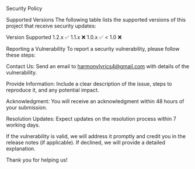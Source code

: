 Security Policy

Supported Versions
The following table lists the supported versions of this project that receive security updates:

Version	Supported
1.2.x	:white_check_mark:
1.1.x	:x:
1.0.x	:white_check_mark:
< 1.0	:x:

Reporting a Vulnerability
To report a security vulnerability, please follow these steps:

Contact Us: Send an email to harmonylyrics4@gmail.com with details of the vulnerability.

Provide Information: Include a clear description of the issue, steps to reproduce it, and any potential impact.

Acknowledgment: You will receive an acknowledgment within 48 hours of your submission.

Resolution Updates: Expect updates on the resolution process within 7 working days.

If the vulnerability is valid, we will address it promptly and credit you in the release notes (if applicable). If declined, we will provide a detailed explanation.

Thank you for helping us!
